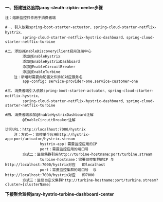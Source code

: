 **一、搭建链路追踪jaray-sleuth-zipkin-center步骤**

	注：熔断监控只作用于消费者端

	#一、引入依赖spring-boot-starter-actuator、spring-cloud-starter-netflix-hystrix、
			spring-cloud-starter-netflix-hystrix-dashboard、spring-cloud-starter-netflix-turbine
	
	#二、添加@EnableDiscoveryClient启用注册中心
			添加@EnableHystrix
			添加@EnableHystrixDashboard
			添加@EnableCircuitBreaker
			添加@EnableTurbine
		注：新增时需要向配置文件添加对应服务名
			app-config: service-provider-one,service-customer-one
		
	#三、消费者端引入依赖spring-boot-starter-actuator、spring-cloud-starter-netflix-hystrix、
			spring-cloud-starter-netflix-hystrix-dashboard、spring-cloud-starter-netflix-turbine
		
	#四、消费者端添加@EnableHystrixDashboard注解
			@EnableCircuitBreaker注解
			
	访问URL：http://localhost:7000/hystrix
		注：方式一：监控单个应用http://hystrix-app:port/actuator/hystrix.stream
					hystrix-app：需要监控应用的IP
					port：需要监控应用的端口号
			方式二：监控集群引用http://turbine-hostname:port/turbine.stream
					turbine-hostname：需要监控集群的IP 与http://localhost:7000/hystrix对应   即localhost
					port：需要监控集群的端口号  与http://localhost:7000/hystrix对应   即7000
			方式三：监控自定义集群http://turbine-hostname:port/turbine.stream?cluster=[clusterName]
			

**下接聚合监控jaray-hystrix-turbine-dashboard-center**